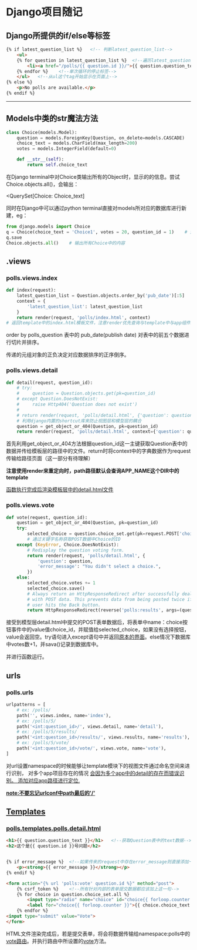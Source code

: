 # Django项目随记

## Django所提供的if/else等标签

```html
{% if latest_question_list %}	<!-- 判断latest_question_list-->
    <ul>
    {% for question in latest_question_list %}	<!--遍历latest_question_list-->
        <li><a href="/polls/{{ question.id }}/">{{ question.question_text }}</a></li>
    {% endfor %}	<!--单次循环的停止标签-->
    </ul>	<!--从ul这个tag开始显示在页面上-->
{% else %}
    <p>No polls are available.</p>
{% endif %}
```

------

## Models中类的str魔法方法

```python
class Choice(models.Model):
    question = models.ForeignKey(Question, on_delete=models.CASCADE)	# 注意ForeignKey(外键)
    choice_text = models.CharField(max_length=200)
    votes = models.IntegerField(default=0)

    def __str__(self):
        return self.choice_text

```


在Django terminal中对Choice类输出所有的Object时，显示的的信息。尝试Choice.objects.all()，会输出：

<QuerySet[Choice: Choice_text]

同时在Django中可以通过python terminal直接对models所对应的数据库进行新建，eg：

```python
from django.models import Choice
q = Choice(choice_text = 'Choice1', votes = 20, question_id = 1)	# 注意外键的存在，其指向Question表中的ID
q.save	
Choice.objects.all()	# 输出所有Choice中的内容
```

## .views

### **polls.views.index**

```python
def index(request):
    latest_question_list = Question.objects.order_by('pub_date')[:5]
    context = {
        'latest_question_list': latest_question_list
    }
    return render(request, 'polls/index.html', context)	
# 返回template中的index.html模板文件，注意render优先查询与template中与app组件同名的dirctory中的文件
```

order by polls_question 表中的 pub_date(publish date) 对表中的前五个数据进行切片并排序。

传递的元组对象的正负决定对应数据排序的正序倒序。

### **polls.views.detail**

```python
def detail(request, question_id):
    # try:
    #     question = Question.objects.get(pk=question_id)
    # except Question.DoesNotExist:
    #     raise Http404('Question does not exist')
    #
    # return render(request, 'polls/detail.html', {'question': question})
    # 利用django内置的shortcut库来防止视图层和模型层的耦合
    question = get_object_or_404(Question, pk=question_id)
    return render(request, 'polls/detail.html', context={'question': question})
```

首先利用get_object_or_404方法根据question_id这一主键获取Question表中的数据并传给模板层的路径中的文件。return时将context中的字典数据作为request传输给路径页面（这一部分有待理解）

**注意使用render来重定向时，path路径默认会查询APP_NAME这个DIR中的template**

[函数执行完成后渲染模板层中的detail.html文件](#pollstemplatespollsdetailhtml)

### polls.views.vote

```python
def vote(request, question_id):
    question = get_object_or_404(Question, pk=question_id)
    try:
        selected_choice = question.choice_set.get(pk=request.POST['choice'])    
        # 通过关键字名称获取POST数据中Choice的ID
    except (KeyError, Choice.DoesNotExist):
        # Redisplay the question voting form.
        return render(request, 'polls/detail.html', {
            'question': question,
            'error_message': "You didn't select a choice.",
        })
    else:
        selected_choice.votes += 1
        selected_choice.save()
        # Always return an HttpResponseRedirect after successfully dealing
        # with POST data. This prevents data from being posted twice if a
        # user hits the Back button.
        return HttpResponseRedirect(reverse('polls:results', args=(question.id,)))
```

接受到模型层detail.html中提交的POST表单数据后，将表单中name：choice按钮事件中的value值choice_id，并赋值给selected_choice，如果没有选择按钮，value会返回空。try语句进入except语句中并返回[原本的界面](#pollstemplatespollsdetailhtml)。else情况下数据库中votes数+1，并sava()记录到数据库中。

并进行函数运行。

## urls

### **polls.urls**

```python
urlpatterns = [
    # ex: /polls/
    path('', views.index, name='index'),
    # ex: /polls/5/
    path('<int:question_id>/', views.detail, name='detail'),
    # ex: /polls/5/results/
    path('<int:question_id>/results/', views.results, name='results'),
    # ex: /polls/5/vote/
    path('<int:question_id>/vote/', views.vote, name='vote'),
]

```

对url设置namespace的时候能够让template模块下的视图文件通过命名空间来进行识别，
对多个app项目存在的情况
<a href="{% url 'detail' question.id %}">
会因为多个app中的detail的存在而错误识别。
<a href="{% url 'polls:detail' question.id %}">
添加对应app路径进行定位.

**note:不要忘记urlconf中path最后的'/'**

## Templates

### **polls.templates.polls.detail.html**

```html
<h1>{{ question.question_text }}</h1>	<!--获取Question表中的text数据-->
<h2>这个是{{ question.id }}号问题</h2>


{% if error_message %}	<!--如果传来的request中存在error_message则直接添加一行反馈数据，需要注意的是{%%}是django提供的Python嵌入HTML-->
    <p><strong>{{ error_message }}</strong></p>
{% endif %}

<form action="{% url 'polls:vote' question.id %}" method="post">
    {% csrf_token %}    <!--所有针对内部的表单提交数据都应该加上这一句-->
    {% for choice in question.choice_set.all %}
        <input type="radio" name="choice" id="choice{{ forloop.counter }}" value="{{ choice.id }}">
        <label for="choice{{ forloop.counter }}">{{ choice.choice_text }}</label><br>	<!--forloop.couter表示循环的次数-->
    {% endfor %}
<input type="submit" value="Vote">
</form>

```

HTML文件渲染完成后，若是提交表单，将会将数据传输给namespace:polls中的[vote路由](#pollsurls)。并执行路由中所设置的[vote](#pollsviewsvote)方法。

